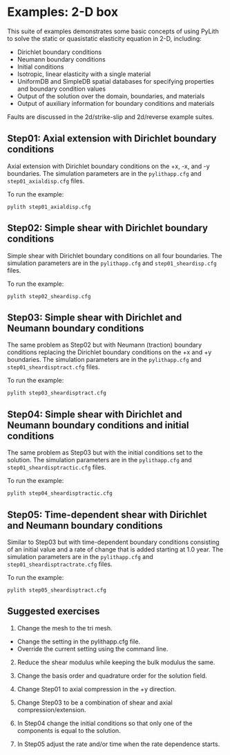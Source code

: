 # Examples: 2-D box

This suite of examples demonstrates some basic concepts of using
PyLith to solve the static or quasistatic elasticity equation in
2-D, including:

* Dirichlet boundary conditions
* Neumann boundary conditions
* Initial conditions
* Isotropic, linear elasticity with a single material
* UniformDB and SimpleDB spatial databases for specifying properties
and boundary condition values
* Output of the solution over the domain, boundaries, and materials
* Output of auxiliary information for boundary conditions and
materials

Faults are discussed in the 2d/strike-slip and 2d/reverse example
suites.

## Step01: Axial extension with Dirichlet boundary conditions

Axial extension with Dirichlet boundary conditions on the +x, -x, and
-y boundaries.  The simulation parameters are in the `pylithapp.cfg`
and `step01_axialdisp.cfg` files.

To run the example:
```
pylith step01_axialdisp.cfg
```

## Step02:  Simple shear with Dirichlet boundary conditions

Simple shear with Dirichlet boundary conditions on all four boundaries.
The simulation parameters are in the `pylithapp.cfg` and `step01_sheardisp.cfg` files.

To run the example:
```
pylith step02_sheardisp.cfg
```

## Step03: Simple shear with Dirichlet and Neumann boundary conditions

The same problem as Step02 but with Neumann (traction) boundary conditions replacing the Dirichlet boundary conditions on the +x and +y boundaries.  The simulation parameters are in the `pylithapp.cfg` and `step01_sheardisptract.cfg` files.

To run the example:
```
pylith step03_sheardisptract.cfg
```

## Step04: Simple shear with Dirichlet and Neumann boundary conditions and initial conditions

The same problem as Step03 but with the initial conditions set to the solution. The simulation parameters are in the `pylithapp.cfg` and `step01_sheardisptractic.cfg` files.

To run the example:
```
pylith step04_sheardisptractic.cfg
```

## Step05: Time-dependent shear with Dirichlet and Neumann boundary conditions

Similar to Step03 but with time-dependent boundary conditions consisting of an initial value and a rate of change that is added starting at 1.0 year.  The simulation parameters are in the `pylithapp.cfg` and `step01_sheardisptractrate.cfg` files.

To run the example:
```
pylith step05_sheardisptract.cfg
```

## Suggested exercises

1. Change the mesh to the tri mesh.

  * Change the setting in the pylithapp.cfg file.
  * Override the current setting using the command line.
  
2.  Reduce the shear modulus while keeping the bulk modulus the same.

3. Change the basis order and quadrature order for the solution field.

4. Change Step01 to axial compression in the +y direction.

5. Change Step03 to be a combination of shear and axial compression/extension.

6. In Step04 change the initial conditions so that only one of the components is equal to the solution.

7. In Step05 adjust the rate and/or time when the rate dependence starts.
